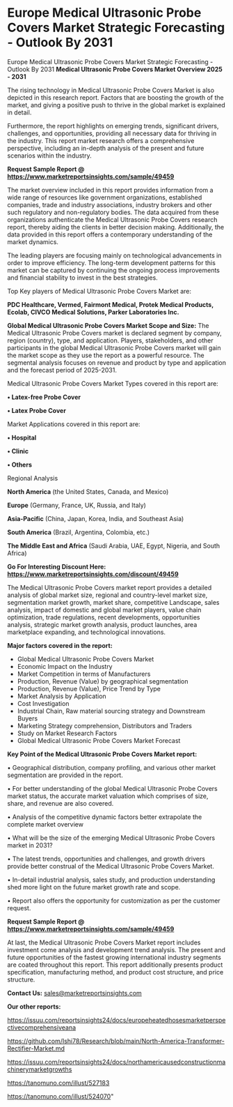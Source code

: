 # Europe Medical Ultrasonic Probe Covers Market Strategic Forecasting - Outlook By 2031
Europe Medical Ultrasonic Probe Covers Market Strategic Forecasting - Outlook By 2031
<Strong> Medical Ultrasonic Probe Covers Market Overview 2025 - 2031</strong>

The rising technology in Medical Ultrasonic Probe Covers Market is also depicted in this research report. Factors that are boosting the growth of the market, and giving a positive push to thrive in the global market is explained in detail.

Furthermore, the report highlights on emerging trends, significant drivers, challenges, and opportunities, providing all necessary data for thriving in the industry. This report market research offers a comprehensive perspective, including an in-depth analysis of the present and future scenarios within the industry.

<strong>Request Sample Report @ <a href=https://www.marketreportsinsights.com/sample/49459>https://www.marketreportsinsights.com/sample/49459</a></strong>

The market overview included in this report provides information from a wide range of resources like government organizations, established companies, trade and industry associations, industry brokers and other such regulatory and non-regulatory bodies. The data acquired from these organizations authenticate the Medical Ultrasonic Probe Covers research report, thereby aiding the clients in better decision making. Additionally, the data provided in this report offers a contemporary understanding of the market dynamics.

The leading players are focusing mainly on technological advancements in order to improve efficiency. The long-term development patterns for this market can be captured by continuing the ongoing process improvements and financial stability to invest in the best strategies.

Top Key players of Medical Ultrasonic Probe Covers Market are:

<strong>PDC Healthcare, Vermed, Fairmont Medical, Protek Medical Products, Ecolab, CIVCO Medical Solutions, Parker Laboratories Inc.</strong>

<strong><b>Global Medical Ultrasonic Probe Covers Market Scope and Size:</b></strong>
The Medical Ultrasonic Probe Covers market is declared segment by company, region (country), type, and application. Players, stakeholders, and other participants in the global Medical Ultrasonic Probe Covers market will gain the market scope as they use the report as a powerful resource. The segmental analysis focuses on revenue and product by type and application and the forecast period of 2025-2031.

Medical Ultrasonic Probe Covers Market Types covered in this report are:

<strong>•  Latex-free Probe Cover

•  Latex Probe Cover</strong>

Market Applications covered in this report are:

<strong>•  Hospital

•  Clinic

•  Others</strong> 

Regional Analysis

<strong>North America</strong> (the United States, Canada, and Mexico)

<strong>Europe</strong> (Germany, France, UK, Russia, and Italy)

<strong>Asia-Pacific</strong> (China, Japan, Korea, India, and Southeast Asia)

<strong>South America</strong> (Brazil, Argentina, Colombia, etc.)

<strong>The Middle East and Africa</strong> (Saudi Arabia, UAE, Egypt, Nigeria, and South Africa)

<strong>Go For Interesting Discount Here: <a href=https://www.marketreportsinsights.com/discount/49459>https://www.marketreportsinsights.com/discount/49459</a></strong>

The Medical Ultrasonic Probe Covers market report provides a detailed analysis of global market size, regional and country-level market size, segmentation market growth, market share, competitive Landscape, sales analysis, impact of domestic and global market players, value chain optimization, trade regulations, recent developments, opportunities analysis, strategic market growth analysis, product launches, area marketplace expanding, and technological innovations.

<strong><b>Major factors covered in the report:</b></strong>
<ul>
  <li>Global Medical Ultrasonic Probe Covers Market </li>
  <li>Economic Impact on the Industry</li>
  <li>Market Competition in terms of Manufacturers</li>
  <li>Production, Revenue (Value) by geographical segmentation</li>
  <li>Production, Revenue (Value), Price Trend by Type</li>
  <li>Market Analysis by Application</li>
  <li>Cost Investigation</li>
  <li>Industrial Chain, Raw material sourcing strategy and Downstream Buyers</li>
  <li>Marketing Strategy comprehension, Distributors and Traders</li>
  <li>Study on Market Research Factors</li>
  <li>Global Medical Ultrasonic Probe Covers Market Forecast</li>
</ul>

<strong><b>Key Point of the Medical Ultrasonic Probe Covers Market report:</b></strong>

• Geographical distribution, company profiling, and various other market segmentation are provided in the report.

• For better understanding of the global Medical Ultrasonic Probe Covers market status, the accurate market valuation which comprises of size, share, and revenue are also covered.

• Analysis of the competitive dynamic factors better extrapolate the complete market overview

• What will be the size of the emerging Medical Ultrasonic Probe Covers market in 2031?

• The latest trends, opportunities and challenges, and growth drivers provide better construal of the Medical Ultrasonic Probe Covers Market.

• In-detail industrial analysis, sales study, and production understanding shed more light on the future market growth rate and scope.

• Report also offers the opportunity for customization as per the customer request.

<strong>Request Sample Report @ <a href=https://www.marketreportsinsights.com/sample/49459>https://www.marketreportsinsights.com/sample/49459</a></strong>

At last, the Medical Ultrasonic Probe Covers Market report includes investment come analysis and development trend analysis. The present and future opportunities of the fastest growing international industry segments are coated throughout this report. This report additionally presents product specification, manufacturing method, and product cost structure, and price structure.

<strong>Contact Us:</strong>
sales@marketreportsinsights.com

<strong>Our other reports:</strong>

<a href=https://issuu.com/reportsinsights24/docs/europeheatedhosesmarketperspectivecomprehensiveana>https://issuu.com/reportsinsights24/docs/europeheatedhosesmarketperspectivecomprehensiveana</a>

<a href=https://github.com/Ishi78/Research/blob/main/North-America-Transformer-Rectifier-Market.md>https://github.com/Ishi78/Research/blob/main/North-America-Transformer-Rectifier-Market.md</a>

<a href=https://issuu.com/reportsinsights24/docs/northamericausedconstructionmachinerymarketgrowths>https://issuu.com/reportsinsights24/docs/northamericausedconstructionmachinerymarketgrowths</a>

<a href=https://tanomuno.com/illust/527183>https://tanomuno.com/illust/527183</a>

<a href=https://tanomuno.com/illust/524070>https://tanomuno.com/illust/524070</a>"
